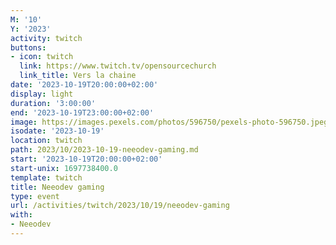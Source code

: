 ```yaml
---
M: '10'
Y: '2023'
activity: twitch
buttons:
- icon: twitch
  link: https://www.twitch.tv/opensourcechurch
  link_title: Vers la chaine
date: '2023-10-19T20:00:00+02:00'
display: light
duration: '3:00:00'
end: '2023-10-19T23:00:00+02:00'
image: https://images.pexels.com/photos/596750/pexels-photo-596750.jpeg
isodate: '2023-10-19'
location: twitch
path: 2023/10/2023-10-19-neeodev-gaming.md
start: '2023-10-19T20:00:00+02:00'
start-unix: 1697738400.0
template: twitch
title: Neeodev gaming
type: event
url: /activities/twitch/2023/10/19/neeodev-gaming
with:
- Neeodev
---
```


